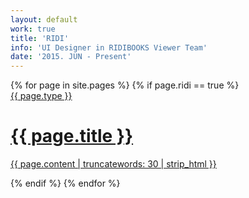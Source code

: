 ```yaml
---
layout: default
work: true
title: 'RIDI'
info: 'UI Designer in RIDIBOOKS Viewer Team'
date: '2015. JUN - Present'
---
```


<div class="catalogue">
{% for page in site.pages %}
{% if page.ridi == true %}
<a href="{{ page.url | prepend: site.baseurl }}" class="catalogue-item">
    <div>
        <!--
        <time datetime="{{ post.date }}" class="catalogue-time">{{ post.date | date: "%B %d, %Y" }}</time>
        -->
        <div class="catalogue-type">{{ page.type }}</div>
        <h1 class="catalogue-title">{{ page.title }}</h1>
        <p class="body">
          {{ page.content | truncatewords: 30 | strip_html }}
        </p>
    </div>
</a>
{% endif %}
{% endfor %}
</div>